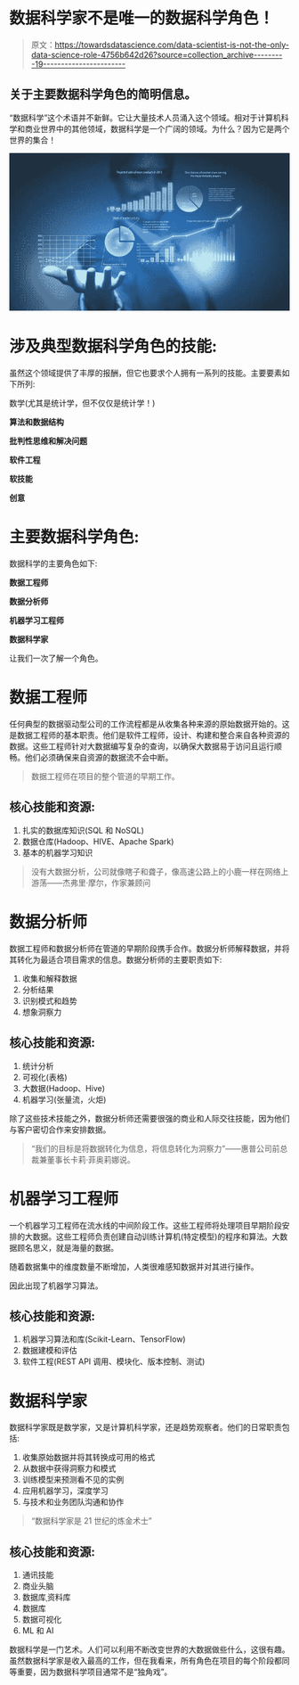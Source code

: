 # 数据科学家不是唯一的数据科学角色！

> 原文：<https://towardsdatascience.com/data-scientist-is-not-the-only-data-science-role-4756b642d26?source=collection_archive---------19----------------------->

## 关于主要数据科学角色的简明信息。

“数据科学”这个术语并不新鲜。它让大量技术人员涌入这个领域。相对于计算机科学和商业世界中的其他领域，数据科学是一个广阔的领域。为什么？因为它是两个世界的集合！

![](img/d09bb16a593a3ac54a768e214631ec0d.png)

# 涉及典型数据科学角色的技能:

虽然这个领域提供了丰厚的报酬，但它也要求个人拥有一系列的技能。主要要素如下所列:

数学(尤其是统计学，但不仅仅是统计学！)

**算法和数据结构**

**批判性思维和解决问题**

**软件工程**

**软技能**

**创意**

# 主要数据科学角色:

数据科学的主要角色如下:

**数据工程师**

**数据分析师**

**机器学习工程师**

**数据科学家**

让我们一次了解一个角色。

# 数据工程师

任何典型的数据驱动型公司的工作流程都是从收集各种来源的原始数据开始的。这是数据工程师的基本职责。他们是软件工程师，设计、构建和整合来自各种资源的数据。这些工程师针对大数据编写复杂的查询，以确保大数据易于访问且运行顺畅。他们必须确保来自资源的数据流不会中断。

> 数据工程师在项目的整个管道的早期工作。

## 核心技能和资源:

1.  扎实的数据库知识(SQL 和 NoSQL)
2.  数据仓库(Hadoop、HIVE、Apache Spark)
3.  基本的机器学习知识

> 没有大数据分析，公司就像瞎子和聋子，像高速公路上的小鹿一样在网络上游荡——杰弗里·摩尔，作家兼顾问

# 数据分析师

数据工程师和数据分析师在管道的早期阶段携手合作。数据分析师解释数据，并将其转化为最适合项目需求的信息。数据分析师的主要职责如下:

1.  收集和解释数据
2.  分析结果
3.  识别模式和趋势
4.  想象洞察力

## 核心技能和资源:

1.  统计分析
2.  可视化(表格)
3.  大数据(Hadoop、Hive)
4.  机器学习(张量流，火炬)

除了这些技术技能之外，数据分析师还需要很强的商业和人际交往技能，因为他们与客户密切合作来安排数据。

> “我们的目标是将数据转化为信息，将信息转化为洞察力”——惠普公司前总裁兼董事长卡莉·菲奥莉娜说。

# 机器学习工程师

一个机器学习工程师在流水线的中间阶段工作。这些工程师将处理项目早期阶段安排的大数据。这些工程师负责创建自动训练计算机(特定模型)的程序和算法。大数据顾名思义，就是海量的数据。

随着数据集中的维度数量不断增加，人类很难感知数据并对其进行操作。

因此出现了机器学习算法。

## 核心技能和资源:

1.  机器学习算法和库(Scikit-Learn、TensorFlow)
2.  数据建模和评估
3.  软件工程(REST API 调用、模块化、版本控制、测试)

# 数据科学家

数据科学家既是数学家，又是计算机科学家，还是趋势观察者。他们的日常职责包括:

1.  收集原始数据并将其转换成可用的格式
2.  从数据中获得洞察力和模式
3.  训练模型来预测看不见的实例
4.  应用机器学习，深度学习
5.  与技术和业务团队沟通和协作

> “数据科学家是 21 世纪的炼金术士”

## 核心技能和资源:

1.  通讯技能
2.  商业头脑
3.  数据库ˌ资料库
4.  数据库
5.  数据可视化
6.  ML 和 AI

数据科学是一门艺术。人们可以利用不断改变世界的大数据做些什么，这很有趣。虽然数据科学家是收入最高的工作，但在我看来，所有角色在项目的每个阶段都同等重要，因为数据科学项目通常不是“独角戏”。